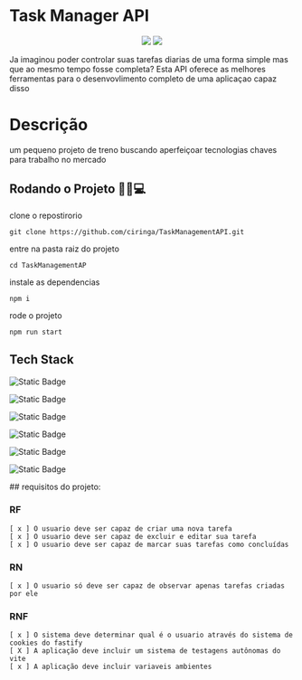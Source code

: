 # Task Manager API
<p align="center">

<img src = "https://img.shields.io/badge/NPM-10.5.2-gray?style=flat&labelColor=green">
<img src = "https://img.shields.io/badge/TypeScript-5.4.5-gray?style=flat&labelColor=blue" >

</p>
Ja imaginou poder controlar suas tarefas diarias de uma forma simple mas que ao mesmo tempo fosse completa? Esta API oferece as melhores ferramentas para o desenvovlimento completo de uma aplicaçao capaz disso 

# Descrição
um pequeno projeto de treno buscando aperfeiçoar tecnologias chaves para trabalho no mercado

## Rodando o Projeto 🏃‍♂️💻

clone o repostirorio 
```
git clone https://github.com/ciringa/TaskManagementAPI.git
```
entre na pasta raiz do projeto 
```
cd TaskManagementAP
```
instale as dependencias 
```
npm i
```
rode o projeto 
```
npm run start
```

## Tech Stack
<div display = "inline-block">
	
![Static Badge](https://img.shields.io/badge/Prisma-blue?style=for-the-badge&labelColor=gray)

![Static Badge](https://img.shields.io/badge/Typescript-blue?style=for-the-badge&labelColor=gray)

![Static Badge](https://img.shields.io/badge/Vitest--orange?style=for-the-badge&labelColor=orange&color=orange)

![Static Badge](https://img.shields.io/badge/Fastify-black?style=for-the-badge&labelColor=gray)

![Static Badge](https://img.shields.io/badge/Zod-orange?style=for-the-badge&labelColor=gray)

![Static Badge](https://img.shields.io/badge/DotEnv--gray?style=for-the-badge&labelColor=gray&color=gray)
</div>
## requisitos do projeto:

### RF 
	[ x ] O usuario deve ser capaz de criar uma nova tarefa 
	[ x ] O usuario deve ser capaz de excluir e editar sua tarefa
	[ x ] O usuario deve ser capaz de marcar suas tarefas como concluídas

### RN 
	[ x ] O usuario só deve ser capaz de observar apenas tarefas criadas por ele

### RNF 
	[ x ] O sistema deve determinar qual é o usuario através do sistema de cookies do fastify 
	[ X ] A aplicação deve incluir um sistema de testagens autônomas do vite
	[ x ] A aplicação deve incluir variaveis ambientes
